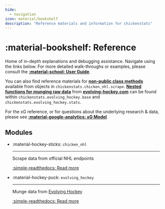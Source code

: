 ```yaml
---
hide:
  - navigation
icon: material/bookshelf
description: "Reference materials and information for chickenstats"
---
```


# :material-bookshelf: **Reference**

Home of in-depth explanations and debugging assistance. Navigate using the links below.
For more detailed walk-throughs or examples, please consult the **[:material-school: User Guide](../guide/guide.md)**.

You can also find reference materials for **[non-public class methods](../contribute/backend/chicken_nhl.md)**
available from objects in `chickenstats.chicken_nhl.scrape`.
**[Nested functions for munging raw data](../contribute/backend/evolving_hockey.md)** from
**[evolving-hockey.com](https://www.evolving-hockey.com)** can be found within `chickenstats.evolving_hockey.base`
and `chickenstats.evolving_hockey.stats`.

For the xG reference, or for questions about the underlying research & data,
please see **[:material-google-analytics: xG Model](../xg_model/xg_model.md)**.

## **Modules**

<div class="grid cards" markdown>

-   :material-hockey-sticks: `chicken_nhl`

    ---

    Scrape data from official NHL endpoints

    [:simple-readthedocs: Read more](chicken_nhl/scrape.md)

-   :material-hockey-puck: `evolving_hockey`

    ---

    Munge data from [Evolving Hockey](https://evolving-hockey.com)

    [:simple-readthedocs: Read more](evolving_hockey/stats.md)


</div>
